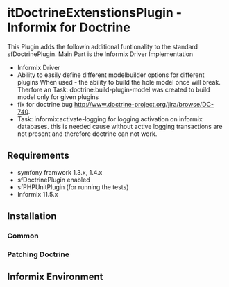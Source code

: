 # itDoctrineExtenstionsPlugin - Informix for Doctrine

This Plugin adds the followin additional funtionality to the standard sfDoctrinePlugin.
Main Part is the Informix Driver Implementation

* Informix Driver
* Ability to easily define different modelbuilder options for different plugins
  When used - the ability to build the hole model once will break.
  Therfore an
  Task: doctrine:build-plugin-model
  was created to build model only for given plugins
* fix for doctrine bug http://www.doctrine-project.org/jira/browse/DC-740.
* Task: informix:activate-logging for logging activation on informix databases.
  this is needed cause without active logging transactions are not present and therefore doctrine can not work.

## Requirements

* symfony framwork 1.3.x, 1.4.x
* sfDoctrinePlugin enabled
* sfPHPUnitPlugin (for running the tests)
* Informix 11.5.x


## Installation

### Common

### Patching Doctrine



## Informix Environment

